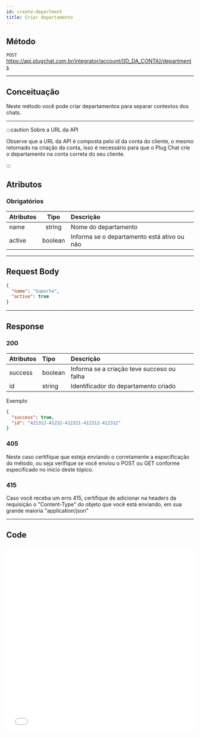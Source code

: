 ```yaml
---
id: create-department
title: Criar departamento
---
```


## Método

`POST` https://api.plugchat.com.br/integrator/account/[ID_DA_CONTA]/departments

---

## Conceituação

Neste método você pode criar departamentos para separar contextos dos chats.

---

:::caution Sobre a URL da API

Observe que a URL da API é composta pelo id da conta do cliente, o mesmo retornado na criação da conta, isso é necessário para que o Plug Chat crie o departamento na conta correta do seu cliente.

:::

## Atributos

### Obrigatórios

| Atributos |  Tipo   | Descrição                                   |
| :-------- | :-----: | :------------------------------------------ |
| name      | string  | Nome do departamento                        |
| active    | boolean | Informa se o departamento está ativo ou não |

---

## Request Body

```json
{
  "name": "Suporte",
  "active": true
}
```

---

## Response

### 200

| Atributos | Tipo    | Descrição                                  |
| :-------- | :------ | :----------------------------------------- |
| success   | boolean | Informa se a criação teve succeso ou falha |
| id        | string  | Identificador do departamento criado       |

Exemplo

```json
{
  "success": true,
  "id": "421312-41232-412321-412312-412312"
}
```

### 405

Neste caso certifique que esteja enviando o corretamente a especificação do método, ou seja verifique se você enviou o POST ou GET conforme especificado no inicio deste tópico.

### 415

Caso você receba um erro 415, certifique de adicionar na headers da requisição o "Content-Type" do objeto que você está enviando, em sua grande maioria "application/json"

---

## Code

<iframe src="//api.apiembed.com/?source=https://raw.githubusercontent.com/fourpixelit/plug-chat-partner-docs/main/json-examples/create-department.json&targets=all" frameBorder="0" scrolling="no" width="100%" height="500px" seamless></iframe>
